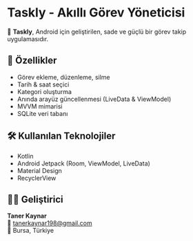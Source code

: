 # Taskly - Akıllı Görev Yöneticisi

📱 **Taskly**, Android için geliştirilen, sade ve güçlü bir görev takip uygulamasıdır.

## 🚀 Özellikler
- Görev ekleme, düzenleme, silme
- Tarih & saat seçici
- Kategori oluşturma
- Anında arayüz güncellenmesi (LiveData & ViewModel)
- MVVM mimarisi
- SQLite veri tabanı

## 🛠️ Kullanılan Teknolojiler
- Kotlin
- Android Jetpack (Room, ViewModel, LiveData)
- Material Design
- RecyclerView

## 👨‍💻 Geliştirici
**Taner Kaynar**  
📧 tanerkaynar198@gmail.com  
📍 Bursa, Türkiye
